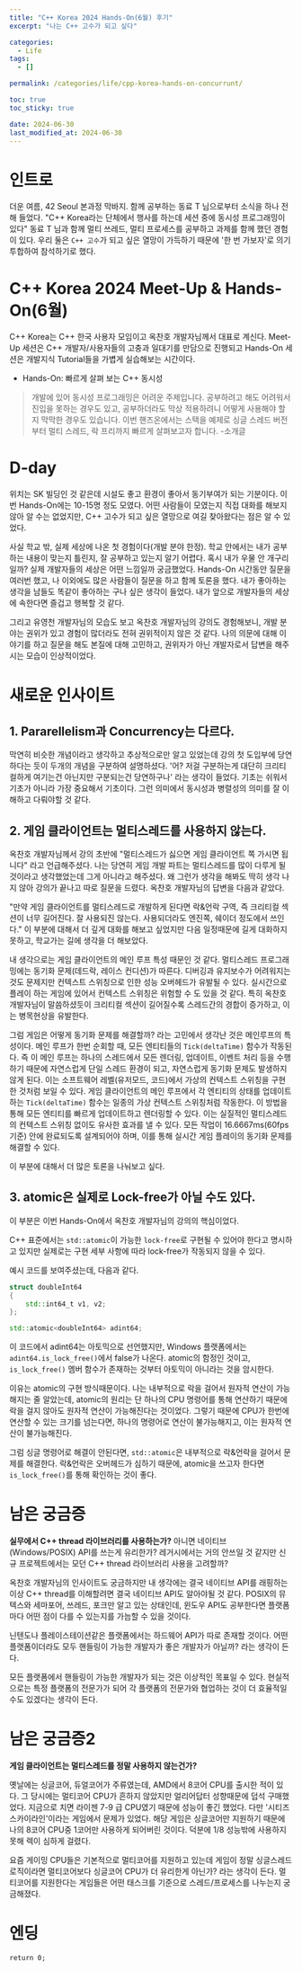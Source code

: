 ```yaml
---
title: "C++ Korea 2024 Hands-On(6월) 후기"
excerpt: "나는 C++ 고수가 되고 싶다"

categories:
  - Life
tags:
  - []

permalink: /categories/life/cpp-korea-hands-on-concurrunt/

toc: true
toc_sticky: true

date: 2024-06-30
last_modified_at: 2024-06-30
---
```


# 인트로

더운 여름, 42 Seoul 본과정 막바지.
함께 공부하는 동료 T 님으로부터 소식을 하나 전해 들었다.
"C++ Korea라는 단체에서 행사를 하는데 세션 중에 동시성 프로그래밍이 있다"
동료 T 님과 함께 멀티 쓰레드, 멀티 프로세스를 공부하고 과제를 함께 했던 경험이 있다.
우리 둘은 ```C++ 고수```가 되고 싶은 열망이 가득하기 때문에 '한 번 가보자'로 의기투합하여 참석하기로 했다.

# C++ Korea 2024 Meet-Up & Hands-On(6월)

C++ Korea는 C++ 한국 사용자 모임이고 옥찬호 개발자님께서 대표로 계신다.
Meet-Up 세션은 C++ 개발자/사용자들의 고충과 일대기를 만담으로 진행되고
Hands-On 세션은 개발지식 Tutorial들을 가볍게 실습해보는 시간이다.

- Hands-On: 빠르게 살펴 보는 C++ 동시성

> 개발에 있어 동시성 프로그래밍은 어려운 주제입니다. 공부하려고 해도 어려워서 진입을 못하는 경우도 있고, 공부하더라도 막상 적용하려니 어떻게 사용해야 할 지 막막한 경우도 있습니다. 이번 핸즈온에서는 스택을 예제로 싱글 스레드 버전부터 멀티 스레드, 락 프리까지 빠르게 살펴보고자 합니다. -소개글

# D-day

위치는 SK 빌딩인 것 같은데 시설도 좋고 환경이 좋아서 동기부여가 되는 기분이다. 이번 Hands-On에는 10-15명 정도 모였다. 어떤 사람들이 모였는지 직접 대화를 해보지 않아 알 수는 없었지만, C++ 고수가 되고 싶은 열망으로 여길 찾아왔다는 점은 알 수 있었다.

사실 학교 밖, 실제 세상에 나온 첫 경험이다(개발 분야 한정). 학교 안에서는 내가 공부하는 내용이 맞는지 틀린지, 잘 공부하고 있는지 알기 어렵다. 혹시 내가 우물 안 개구리일까? 실제 개발자들의 세상은 어떤 느낌일까 궁금했었다. Hands-On 시간동안 질문을 여러번 했고, 나 이외에도 많은 사람들이 질문을 하고 함께 토론을 했다. 내가 좋아하는 생각을 남들도 똑같이 좋아하는 구나 싶은 생각이 들었다. 내가 앞으로 개발자들의 세상에 속한다면 즐겁고 행복할 것 같다.

그리고 유영천 개발자님의 모습도 보고 옥찬호 개발자님의 강의도 경험해보니, 개발 분야는 권위가 있고 경험이 많더라도 전혀 권위적이지 않은 것 같다. 나의 의문에 대해 이야기를 하고 질문을 해도 본질에 대해 고민하고, 권위자가 아닌 개발자로서 답변을 해주시는 모습이 인상적이었다.

# 새로운 인사이트
## **1. Pararellelism과 Concurrency는 다르다.**
막연히 비슷한 개념이라고 생각하고 추상적으로만 알고 있었는데 강의 첫 도입부에 당연하다는 듯이 두개의 개념을 구분하여 설명하셨다. '어? 저걸 구분하는게 대단히 크리티컬하게 여기는건 아닌지만 구분되는건 당연하구나' 라는 생각이 들었다. 기초는 쉬워서 기초가 아니라 가장 중요해서 기초이다. 그런 의미에서 동시성과 병렬성의 의미를 잘 이해하고 다뤄야할 것 같다.

## **2. 게임 클라이언트는 멀티스레드를 사용하지 않는다.**
옥찬호 개발자님께서 강의 초반에 "멀티스레드가 싫으면 게임 클라이언트 쪽 가시면 됩니다" 라고 언급해주셨다. 나는 당연히 게임 개발 파트는 멀티스레드를 많이 다루게 될 것이라고 생각했었는데 그게 아니라고 해주셨다. 왜 그런가 생각을 해봐도 딱히 생각 나지 않아 강의가 끝나고 따로 질문을 드렸다. 옥찬호 개발자님의 답변을 다음과 같았다. 

"만약 게임 클라이언트를 멀티스레드로 개발하게 된다면 락&언락 구역, 즉 크리티컬 섹션이 너무 길어진다. 잘 사용되진 않는다. 사용되더라도 엔진쪽, 쉐이더 정도에서 쓰인다." 이 부분에 대해서 더 깊게 대화를 해보고 싶었지만 다음 일정때문에 길게 대화하지 못하고, 학교가는 길에 생각을 더 해보았다.

내 생각으로는 게임 클라이언트의 메인 루프 특성 때문인 것 같다. 멀티스레드 프로그래밍에는 동기화 문제(데드락, 레이스 컨디션)가 따른다. 디버깅과 유지보수가 어려워지는 것도 문제지만 컨텍스트 스위칭으로 인한 성능 오버헤드가 유발될 수 있다. 실시간으로 플레이 하는 게임에 있어서 컨텍스트 스위칭은 위험할 수 도 있을 것 같다. 특히 옥찬호 개발자님이 말씀하셨듯이 크리티컬 섹션이 길어질수록 스레드간의 경합이 증가하고, 이는 병목현상을 유발한다.

그럼 게임은 어떻게 동기화 문제를 해결할까? 라는 고민에서 생각난 것은 메인루프의 특성이다. 메인 루프가 한번 순회할 때, 모든 엔티티들의 ```Tick(deltaTime)``` 함수가 작동된다. 즉 이 메인 루프는 하나의 스레드에서 모든 렌더링, 업데이트, 이벤트 처리 등을 수행하기 때문에 자연스럽게 단일 스레드 환경이 되고, 자연스럽게 동기화 문제도 발생하지 않게 된다. 이는 소프트웨어 레벨(유저모드, 코드)에서 가상의 컨텍스트 스위칭을 구현한 것처럼 보일 수 있다. 게임 클라이언트의 메인 루프에서 각 엔티티의 상태를 업데이트하는 ```Tick(deltaTime)``` 함수는 일종의 가상 컨텍스트 스위칭처럼 작동한다. 이 방법을 통해 모든 엔티티를 빠르게 업데이트하고 렌더링할 수 있다. 이는 실질적인 멀티스레드의 컨텍스트 스위칭 없이도 유사한 효과를 낼 수 있다. 모든 작업이 16.6667ms(60fps 기준) 안에 완료되도록 설계되어야 하며, 이를 통해 실시간 게임 플레이의 동기화 문제를 해결할 수 있다.

이 부분에 대해서 더 많은 토론을 나눠보고 싶다.


## **3. atomic은 실제로 Lock-free가 아닐 수도 있다.**
이 부분은 이번 Hands-On에서 옥찬호 개발자님의 강의의 핵심이었다.

C++ 표준에서는 ```std::atomic```이 가능한 ```lock-free```로 구현될 수 있어야 한다고 명시하고 있지만 실제로는 구현 세부 사항에 따라 lock-free가 작동되지 않을 수 있다. 

예시 코드를 보여주셨는데, 다음과 같다.
```c++
struct doubleInt64
{
    std::int64_t v1, v2;
};

std::atomic<doubleInt64> adint64;
```
이 코드에서 adint64는 아토믹으로 선언했지만, Windows 플랫폼에서는 ```adint64.is_lock_free()```에서 false가 나온다. atomic의 함정인 것이고, ```is_lock_free()``` 멤버 함수가 존재하는 것부터 아토믹이 아니라는 것을 암시한다.

이유는 atomic의 구현 방식때문이다. 나는 내부적으로 락을 걸어서 원자적 연산이 가능해지는 줄 알았는데, atomic의 원리는 단 하나의 CPU 명령어를 통해 연산하기 때문에 락을 걸지 않아도 원자적 연산이 가능해진다는 것이었다. 그렇기 때문에 CPU가 한번에 연산할 수 있는 크기를 넘는다면, 하나의 명령어로 연산이 불가능해지고, 이는 원자적 연산이 불가능해진다.

그럼 싱글 명령어로 해결이 안된다면, ```std::atomic```은 내부적으로 락&언락을 걸어서 문제를 해결한다. 락&언락은 오버헤드가 심하기 때문에, atomic을 쓰고자 한다면 ```is_lock_free()```를 통해 확인하는 것이 좋다.

# 남은 궁금증
**실무에서 C++ thread 라이브러리를 사용하는가?**
아니면 네이티브(Windows/POSIX) API를 쓰는게 유리한가? 
레거시에서는 거의 안쓰일 것 같지만 신규 프로젝트에서는 모던 C++ thread 라이브러리 사용을 고려할까?

옥찬호 개발자님의 인사이트도 궁금하지만 내 생각에는 결국 네이티브 API를 래핑하는 이상 C++ thread를 이해할려면 결국 네이티브 API도 알아야될 것 같다. POSIX의 뮤텍스와 세마포어, 쓰레드, 포크만 알고 있는 상태인데, 윈도우 API도 공부한다면 플랫폼마다 어떤 점이 다를 수 있는지를 가늠할 수 있을 것이다. 

닌텐도나 플레이스테이션같은 플랫폼에서는 하드웨어 API가 따로 존재할 것이다. 어떤 플랫폼이더라도 모두 핸들링이 가능한 개발자가 좋은 개발자가 아닐까? 라는 생각이 든다.

모든 플랫폼에서 핸들링이 가능한 개발자가 되는 것은 이상적인 목표일 수 있다. 현실적으로는 특정 플랫폼의 전문가가 되어 각 플랫폼의 전문가와 협업하는 것이 더 효율적일 수도 있겠다는 생각이 든다.

# 남은 궁금증2
**게임 클라이언트는 멀티스레드를 정말 사용하지 않는건가?**

옛날에는 싱글코어, 듀얼코어가 주류였는데, AMD에서 8코어 CPU를 출시한 적이 있다. 그 당시에는 멀티코어 CPU가 흔하지 않았지만 얼리어답터 성향때문에 덥석 구매했었다. 지금으로 치면 라이젠 7-9 급 CPU였기 때문에 성능이 좋긴 했었다. 다만 '시티즈 스카이라인'이라는 게임에서 문제가 있었다. 해당 게임은 싱글코어만 지원하기 때문에 나의 8코어 CPU중 1코어만 사용하게 되어버린 것이다. 덕분에 1/8 성능밖에 사용하지 못해 렉이 심하게 걸렸다.

요즘 게이밍 CPU들은 기본적으로 멀티코어를 지원하고 있는데 게임이 정말 싱글스레드 로직이라면 멀티코어보다 싱글코어 CPU가 더 유리한게 아닌가? 라는 생각이 든다. 멀티코어를 지원한다는 게임들은 어떤 태스크를 기준으로 스레드/프로세스를 나누는지 궁금해졌다.


# 엔딩

```return 0;```